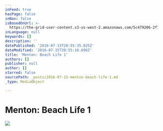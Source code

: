 ```yaml
---
inFeed: true
hasPage: false
inNav: false
isBasedOnUrl: >-
  https://the-grid-user-content.s3-us-west-2.amazonaws.com/5c479206-2f7c-4b55-80be-3a357da2bc77.jpg
inLanguage: null
keywords: []
description: ''
datePublished: '2016-07-15T20:55:35.825Z'
dateModified: '2016-07-15T20:55:10.696Z'
title: 'Menton: Beach Life 1'
authors: []
publisher: null
author: []
starred: false
sourcePath: _posts/2016-07-15-menton-beach-life-1.md
_type: MediaObject

---
```

# Menton: Beach Life 1
![](https://the-grid-user-content.s3-us-west-2.amazonaws.com/5c479206-2f7c-4b55-80be-3a357da2bc77.jpg)